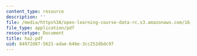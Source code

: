 ```yaml
---
content_type: resource
description: ''
file: /media/https%3A/open-learning-course-data-rc.s3.amazonaws.com/16-225-computational-mechanics-of-materials-fall-2003/84972d875621adae646e3cc252dbdc97_ha2.pdf
file_type: application/pdf
resourcetype: Document
title: ha2.pdf
uid: 84972d87-5621-adae-646e-3cc252dbdc97
---
```

